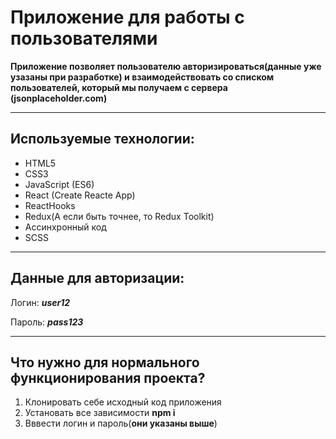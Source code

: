 # Приложение для работы с пользователями

**Приложение позволяет пользователю авторизироваться(данные уже узазаны при разработке) и взаимодействовать со списком пользователей, который мы получаем с сервера
(jsonplaceholder.com)**
___

## Используемые технологии:


* HTML5
* CSS3
* JavaScript (ES6)
* React (Create Reacte App)
* ReactHooks
* Redux(А если быть точнее, то Redux Toolkit)
* Ассинхронный код
* SCSS
___
## Данные для авторизации:

Логин: ___user12___

Пароль: ___pass123___

___


## Что нужно для нормального функционирования проекта?

1. Клонировать себе исходный код приложения
2. Установать все зависимости **npm i**
3. Вввести логин и пароль(**они указаны выше**)




